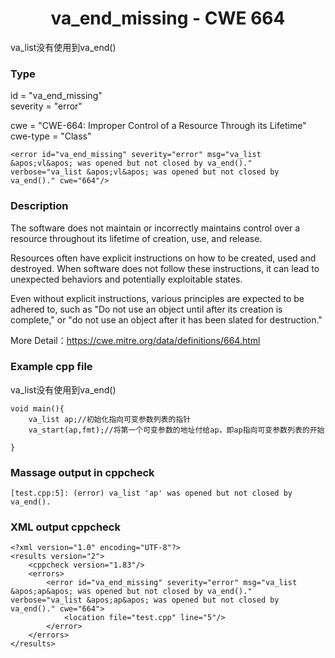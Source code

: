 # <center> va_end_missing - CWE 664

va_list没有使用到va_end()

### Type

id = "va_end_missing"  
severity = "error"

cwe = "CWE-664: Improper Control of a Resource Through its Lifetime"  
cwe-type = "Class"

	<error id="va_end_missing" severity="error" msg="va_list &apos;vl&apos; was opened but not closed by va_end()." verbose="va_list &apos;vl&apos; was opened but not closed by va_end()." cwe="664"/>



### Description

The software does not maintain or incorrectly maintains control over a resource throughout its lifetime of creation, use, and release.

Resources often have explicit instructions on how to be created, used and destroyed. When software does not follow these instructions, it can lead to unexpected behaviors and potentially exploitable states.

Even without explicit instructions, various principles are expected to be adhered to, such as "Do not use an object until after its creation is complete," or "do not use an object after it has been slated for destruction."

More Detail：https://cwe.mitre.org/data/definitions/664.html  



### Example cpp file

va_list没有使用到va_end()

	void main(){
		va_list ap;//初始化指向可变参数列表的指针
		va_start(ap,fmt);//将第一个可变参数的地址付给ap，即ap指向可变参数列表的开始
	
	}



### Massage output in cppcheck

	[test.cpp:5]: (error) va_list 'ap' was opened but not closed by va_end().



### XML output cppcheck

	<?xml version="1.0" encoding="UTF-8"?>
	<results version="2">
	    <cppcheck version="1.83"/>
	    <errors>
	        <error id="va_end_missing" severity="error" msg="va_list &apos;ap&apos; was opened but not closed by va_end()." verbose="va_list &apos;ap&apos; was opened but not closed by va_end()." cwe="664">
	            <location file="test.cpp" line="5"/>
	        </error>
	    </errors>
	</results>